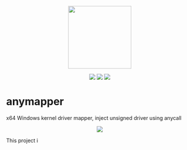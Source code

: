 <p align="center">
<img src="logo.png" width="170" height="170">
</p>

<p align="center">
<img src="https://img.shields.io/github/workflow/status/kkent030315/anymapper/MSBuild?style=for-the-badge">
<img src="https://img.shields.io/badge/platform-win--64-00a2ed?style=for-the-badge">
<img src="https://img.shields.io/github/license/kkent030315/anymapper?style=for-the-badge">
</p>

# anymapper

x64 Windows kernel driver mapper, inject unsigned driver using anycall

<p align="center">
<img src="image.png">
</p>

This project i